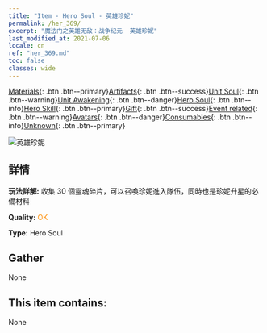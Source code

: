 ```yaml
---
title: "Item - Hero Soul - 英雄珍妮"
permalink: /her_369/
excerpt: "魔法门之英雄无敌：战争纪元  英雄珍妮"
last_modified_at: 2021-07-06
locale: cn
ref: "her_369.md"
toc: false
classes: wide
---
```

 [Materials](/ItemsCN/){: .btn .btn--primary}[Artifacts](/ItemsCN/Artifacts/){: .btn .btn--success}[Unit Soul](/ItemsCN/UnitSoul/){: .btn .btn--warning}[Unit Awakening](/ItemsCN/UnitAwakening/){: .btn .btn--danger}[Hero Soul](/ItemsCN/HeroSoul/){: .btn .btn--info}[Hero Skill](/ItemsCN/HeroSkill/){: .btn .btn--primary}[Gift](/ItemsCN/Gift/){: .btn .btn--success}[Event related](/ItemsCN/Events/){: .btn .btn--warning}[Avatars](/ItemsCN/Avatars/){: .btn .btn--danger}[Consumables](/ItemsCN/Consumables/){: .btn .btn--info}[Unknown](/ItemsCN/Unknown/){: .btn .btn--primary}

 ![英雄珍妮](/images/h/h_Gem.jpg)

## 詳情
 **玩法詳解:** 收集 30 個靈魂碎片，可以召喚珍妮進入隊伍，同時也是珍妮升星的必備材料

 **Quality:** <span style="color: #FF8C00">OK</span>

 **Type:** Hero Soul

## Gather

  None

## This item contains:

  None

